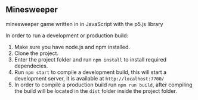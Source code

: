 ## Minesweeper

minesweeper game written in in JavaScript with the p5.js library

In order to run a development or production build:

1. Make sure you have node.js and npm installed.
2. Clone the project.
3. Enter the project folder and run `npm install` to install required dependecies.
4. Run `npm start` to compile a development build, this will start a development server, it is available at `http://localhost:7700/`
5. In order to compile a production build run `npm run build`, after compiling the build will be located in the `dist` folder inside the project folder.
